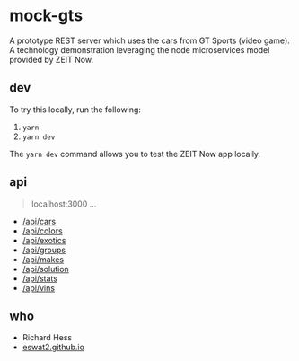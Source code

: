 # mock-gts

A prototype REST server which uses the cars from GT Sports (video game).  A technology demonstration leveraging the node microservices model provided by ZEIT Now.

## dev

To try this locally, run the following:

1. `yarn`
2. `yarn dev`

The `yarn dev` command allows you to test the ZEIT Now app locally.

## api
> localhost:3000 ...

- [/api/cars][api-cars]
- [/api/colors][api-colors]
- [/api/exotics][api-exotics]
- [/api/groups][api-groups]
- [/api/makes][api-makes]
- [/api/solution][api-solution]
- [/api/stats][api-stats]
- [/api/vins][api-vins]

## who

- Richard Hess
- [eswat2.github.io][eswat2-io]


[api-cars]: http://localhost:3000/api/cars
[api-colors]: http://localhost:3000/api/colors
[api-exotics]: http://localhost:3000/api/exotics
[api-groups]: http://localhost:3000/api/groups
[api-makes]: http://localhost:3000/api/makes
[api-solution]: http://localhost:3000/api/solution
[api-stats]: http://localhost:3000/api/stats
[api-vins]: http://localhost:3000/api/vins
[eswat2-io]: https://eswat2.github.io

